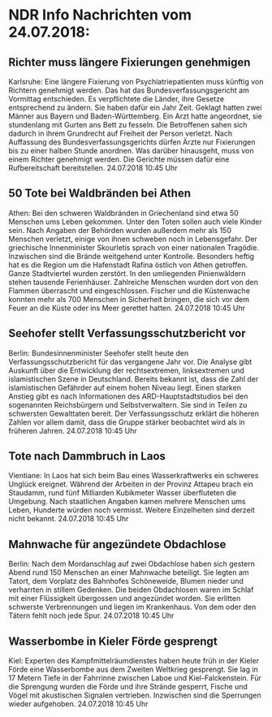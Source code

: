 # NDR Info Nachrichten vom 24.07.2018:


## Richter muss längere Fixierungen genehmigen
Karlsruhe: Eine längere Fixierung von Psychiatriepatienten muss künftig von Richtern genehmigt werden. Das hat das Bundesverfassungsgericht am Vormittag entschieden. Es verpflichtete die Länder, ihre Gesetze entsprechend zu ändern. Sie haben dafür ein Jahr Zeit. Geklagt hatten zwei Männer aus Bayern und Baden-Württemberg. Ein Arzt hatte angeordnet, sie stundenlang mit Gurten ans Bett zu fesseln. Die Betroffenen sahen sich dadurch in ihrem Grundrecht auf Freiheit der Person verletzt. Nach Auffassung des Bundesverfassungsgerichts dürfen Ärzte nur Fixierungen bis zu einer halben Stunde anordnen. Was darüber hinausgeht, muss von einem Richter genehmigt werden. Die Gerichte müssen dafür eine Rufbereitschaft bereitstellen. 24.07.2018 10:45 Uhr 

## 50 Tote bei Waldbränden bei Athen
Athen:	Bei den schweren Waldbränden in Griechenland sind etwa 50 Menschen ums Leben gekommen. Unter den Toten sollen auch viele Kinder sein. Nach Angaben der Behörden wurden außerdem mehr als 150 Menschen verletzt, einige von ihnen schweben noch in Lebensgefahr. Der griechische Innenminister Skourletis sprach von einer nationalen Tragödie. Inzwischen sind die Brände weitgehend unter Kontrolle. Besonders heftig hat es die Region um die Hafenstadt Rafina östlich von Athen getroffen. Ganze Stadtviertel wurden zerstört. In den umliegenden Pinienwäldern stehen tausende Ferienhäuser. Zahlreiche Menschen wurden dort von den Flammen überrascht und eingeschlossen. Fischer und die Küstenwache konnten mehr als 700 Menschen in Sicherheit bringen, die sich vor dem Feuer an die Küste oder ins Meer gerettet hatten. 24.07.2018 10:45 Uhr 

## Seehofer stellt Verfassungsschutzbericht vor
Berlin: Bundesinnenminister Seehofer stellt heute den Verfassungsschutzbericht für das vergangene Jahr vor. Die Analyse gibt Auskunft über die Entwicklung der rechtsextremen, linksextremen und islamistischen Szene in Deutschland. Bereits bekannt ist, dass die Zahl der islamistischen Gefährder auf einem hohen Niveau liegt. Einen starken Anstieg gibt es nach Informationen des ARD-Hauptstadtstudios bei den sogenannten Reichsbürgern und Selbstverwaltern. Sie sind in Teilen zu schwersten Gewalttaten bereit. Der Verfassungsschutz erklärt die höheren Zahlen vor allem damit, dass die Gruppe stärker beobachtet wird als in früheren Jahren. 24.07.2018 10:45 Uhr 

## Tote nach Dammbruch in Laos
Vientiane: In Laos hat sich beim Bau eines Wasserkraftwerks ein schweres Unglück ereignet. Während der Arbeiten in der Provinz Attapeu brach ein Staudamm, rund fünf Milliarden Kubikmeter Wasser überfluteten die Umgebung. Nach staatlichen Angaben kamen mehrere Menschen ums Leben, Hunderte würden noch vermisst. Weitere Einzelheiten sind derzeit nicht bekannt. 24.07.2018 10:45 Uhr 

## Mahnwache für angezündete Obdachlose
Berlin: Nach dem Mordanschlag auf zwei Obdachlose haben sich gestern Abend rund 150 Menschen an einer Mahnwache beteiligt. Sie legten am Tatort, dem Vorplatz des Bahnhofes Schöneweide, Blumen nieder und verharrten in stillem Gedenken. Die beiden Obdachlosen waren im Schlaf mit einer Flüssigkeit übergossen und angezündet worden. Sie erlitten schwerste Verbrennungen und liegen im Krankenhaus. Von dem oder den Tätern fehlt noch jede Spur. 24.07.2018 10:45 Uhr 

## Wasserbombe in Kieler Förde gesprengt
Kiel: Experten des Kampfmittelräumdienstes haben heute früh in der Kieler Förde eine Wasserbombe aus dem Zweiten Weltkrieg gesprengt. Sie lag in 17 Metern Tiefe in der Fahrrinne zwischen Laboe und Kiel-Falckenstein. Für die Sprengung wurden die Förde und ihre Strände gesperrt, Fische und Vögel mit akustischen Signalen vertrieben. Inzwischen sind die Sperrungen wieder aufgehoben. 24.07.2018 10:45 Uhr 
